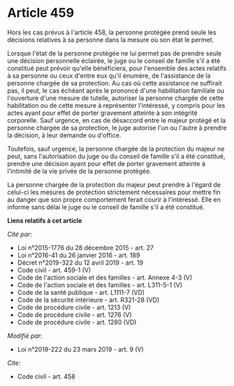 # Article 459

Hors les cas prévus à l'article 458, la personne protégée prend seule les décisions relatives à sa personne dans la mesure où
son état le permet.

Lorsque l'état de la personne protégée ne lui permet pas de prendre seule une décision personnelle éclairée, le juge ou le
conseil de famille s'il a été constitué peut prévoir qu'elle bénéficiera, pour l'ensemble des actes relatifs à sa personne ou
ceux d'entre eux qu'il énumère, de l'assistance de la personne chargée de sa protection. Au cas où cette assistance ne
suffirait pas, il peut, le cas échéant après le prononcé d'une habilitation familiale ou l'ouverture d'une mesure de tutelle,
autoriser la personne chargée de cette habilitation ou de cette mesure à représenter l'intéressé, y compris pour les actes
ayant pour effet de porter gravement atteinte à son intégrité corporelle. Sauf urgence, en cas de désaccord entre le majeur
protégé et la personne chargée de sa protection, le juge autorise l'un ou l'autre à prendre la décision, à leur demande ou
d'office.

Toutefois, sauf urgence, la personne chargée de la protection du majeur ne peut, sans l'autorisation du juge ou du conseil de
famille s'il a été constitué, prendre une décision ayant pour effet de porter gravement atteinte à l'intimité de la vie
privée de la personne protégée.

La personne chargée de la protection du majeur peut prendre à l'égard de celui-ci les mesures de protection strictement
nécessaires pour mettre fin au danger que son propre comportement ferait courir à l'intéressé. Elle en informe sans délai le
juge ou le conseil de famille s'il a été constitué.

**Liens relatifs à cet article**

_Cité par_:

  - Loi n°2015-1776 du 28 décembre 2015 - art. 27
  - Loi n°2016-41 du 26 janvier 2016 - art. 189
  - Décret n°2019-322 du 12 avril 2019 - art. 19
  - Code civil - art. 459-1 (V)
  - Code de l'action sociale et des familles - art. Annexe 4-3 (V)
  - Code de l'action sociale et des familles - art. L311-5-1 (V)
  - Code de la santé publique - art. L1111-7 (VD)
  - Code de la sécurité intérieure - art. R321-28 (VD)
  - Code de procédure civile - art. 1213 (V)
  - Code de procédure civile - art. 1276 (V)
  - Code de procédure civile - art. 1280 (VD)

_Modifié par_:

  - Loi n°2019-222 du 23 mars 2019 - art. 9 (V)

_Cite_:

  - Code civil - art. 458
